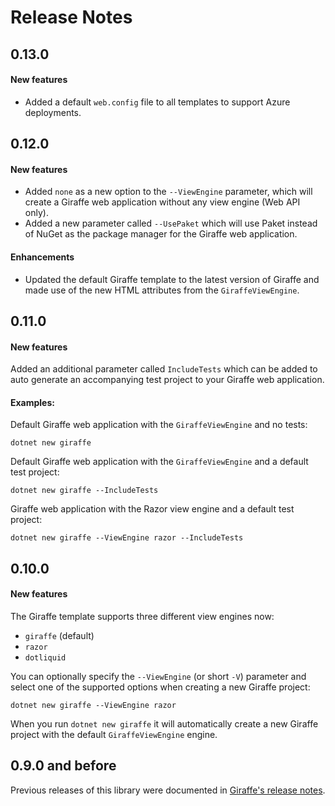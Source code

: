 Release Notes
=============

## 0.13.0

#### New features

- Added a default `web.config` file to all templates to support Azure deployments.

## 0.12.0

#### New features

- Added `none` as a new option to the `--ViewEngine` parameter, which will create a Giraffe web application without any view engine (Web API only).
- Added a new parameter called `--UsePaket` which will use Paket instead of NuGet as the package manager for the Giraffe web application.

#### Enhancements

- Updated the default Giraffe template to the latest version of Giraffe and made use of the new HTML attributes from the `GiraffeViewEngine`.

## 0.11.0

#### New features

Added an additional parameter called `IncludeTests` which can be added to auto generate an accompanying test project to your Giraffe web application.

#### Examples:

Default Giraffe web application with the `GiraffeViewEngine` and no tests:

```
dotnet new giraffe
```

Default Giraffe web application with the `GiraffeViewEngine` and a default test project:

```
dotnet new giraffe --IncludeTests
```

Giraffe web application with the Razor view engine and a default test project:

```
dotnet new giraffe --ViewEngine razor --IncludeTests
```

## 0.10.0

#### New features

The Giraffe template supports three different view engines now:

- `giraffe` (default)
- `razor`
- `dotliquid`

You can optionally specify the `--ViewEngine` (or short `-V`) parameter and select one of the supported options when creating a new Giraffe project:

```
dotnet new giraffe --ViewEngine razor
```

When you run `dotnet new giraffe` it will automatically create a new Giraffe project with the default `GiraffeViewEngine` engine.

## 0.9.0 and before

Previous releases of this library were documented in [Giraffe's release notes](https://github.com/giraffe-fsharp/Giraffe/blob/master/RELEASE_NOTES.md).